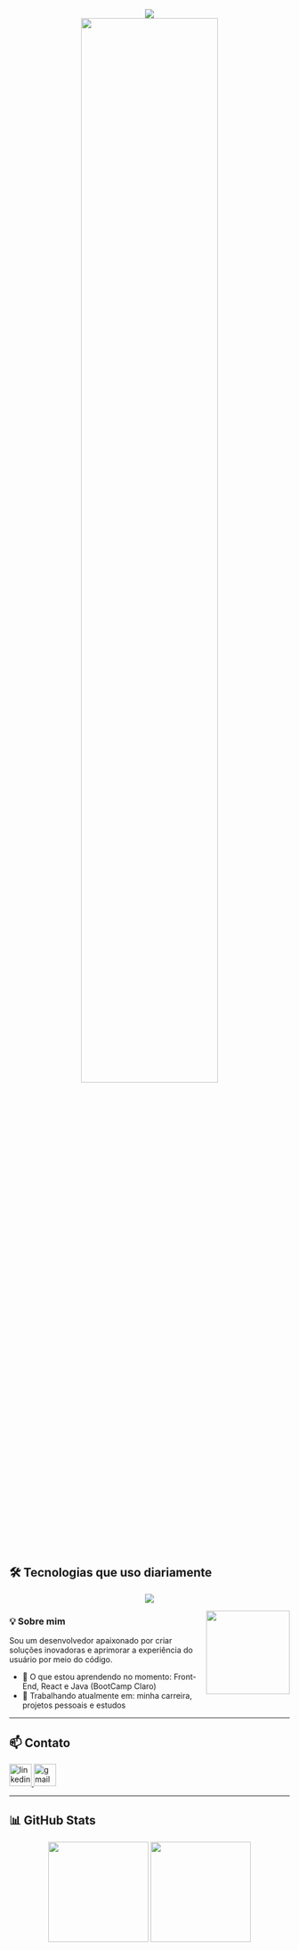 
<div align="center">
  <img with="100%" src="https://capsule-render.vercel.app/api?type=waving&color=0d47a1&height=120&section=header"/>
</div>

  
  

<div align="center" width="100vw">
  <a href="https://git.io/typing-svg">
    <img src="https://readme-typing-svg.demolab.com/?lines=Seja+Bem-vindo,+sou+David+Souza;&size=20&color=0d47a1&duration=3000&pause=2000" width="70%">
  </a>
</div>

<br/>

## 🛠️ Tecnologias que uso diariamente

<p align="center">
  <a href="https://skillicons.dev">
    <img src="https://skillicons.dev/icons?i=js,typescript,html,css,react,java,spring,git,mysql,python,maven,gradle,nodejs,postgres,linux&perline=10" />
  </a>
</p>

<img align="right" height="150" src="https://user-images.githubusercontent.com/81328619/213875785-400ae517-156b-4aca-a787-bac75d84c393.gif"  />

### 💡 Sobre mim

Sou um desenvolvedor apaixonado por criar soluções inovadoras e aprimorar a experiência do usuário por meio do código.

- 🔧 O que estou aprendendo no momento: Front-End, React e Java (BootCamp Claro)  
- 🌱 Trabalhando atualmente em: minha carreira, projetos pessoais e estudos

---

## 📫 Contato

<div align="left">
  <a href="https://www.linkedin.com/public-profile/settings?trk=d_flagship3_profile_self_view_public_profile">
    <img src="https://img.shields.io/static/v1?message=LinkedIn&logo=linkedin&label=&color=0077B5&logoColor=white&labelColor=&style=for-the-badge" height="40" alt="linkedin logo"  />
  </a> 
  <a href="https://dvd-coder-art.github.io/Portf-lio/#section6">
    <img src="https://img.shields.io/static/v1?message=Gmail&logo=gmail&label=&color=D14836&logoColor=white&labelColor=&style=for-the-badge" height="40" alt="gmail logo"  />
  </a>
</div>

---

## 📊 GitHub Stats

<div align="center">
  <img height="180em" src="https://github-readme-stats.vercel.app/api?username=Dvd-coder-art&show_icons=true&theme=transparent" />
  <img height="180em" src="https://github-readme-stats.vercel.app/api/top-langs/?username=Dvd-coder-art&layout=compact&theme=transparent" />
</div>

